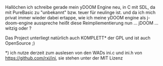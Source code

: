 Hallöchen ich schreibe gerade mein yDOOM Engine neu, in C mit SDL, da mit PureBasic zu "unbekannt" bzw. teuer für neulinge ist.
und da ich mich privat immer wieder dabei ertappe, wie ich meine yDOOM engine als j-doom-engine ausspreche heißt diese Reimpliementierung nun ... jDOOM ... witzig oder ?

Das Project unterliegt natürlich auch KOMPLETT* der GPL und ist auch OpenSource ;)

*) ich nutze derzeit zum auslesen von den WADs ini.c und ini.h von https://github.com/rxi/ini, sie stehen unter der MIT Lizenz
